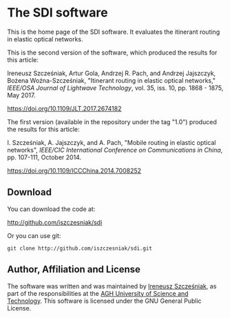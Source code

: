 # The SDI software

This is the home page of the SDI software. It evaluates the itinerant
routing in elastic optical networks.

This is the second version of the software, which produced the results
for this article:

Ireneusz Szcześniak, Artur Gola, Andrzej R. Pach, and Andrzej
Jajszczyk, Bożena Woźna-Szcześniak, "Itinerant routing in elastic
optical networks," *IEEE/OSA Journal of Lightwave Technology*,
vol. 35, iss. 10, pp. 1868 - 1875, May 2017.

<https://doi.org/10.1109/JLT.2017.2674182>

The first version (available in the repository under the tag "1.0")
produced the results for this article:

I. Szcześniak, A. Jajszczyk, and A. Pach, "Mobile routing in elastic
optical networks", *IEEE/CIC International Conference on
Communications in China*, pp. 107-111, October 2014.

<https://doi.org/10.1109/ICCChina.2014.7008252>

## Download

You can download the code at:

<http://github.com/iszczesniak/sdi>

Or you can use git:

`git clone http://github.com/iszczesniak/sdi.git`

## Author, Affiliation and License

The software was written and was maintained by [Ireneusz
Szcześniak](http://www.irkos.org), as part of the responsibilities at
the [AGH University of Science and
Technology](http://www.agh.edu.pl). This software is licensed under
the GNU General Public License.
